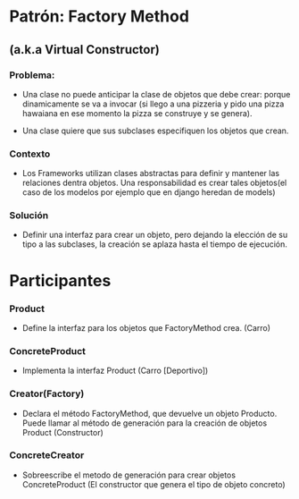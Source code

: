 # Patrón: Factory Method
## (a.k.a Virtual Constructor)
>

### Problema:
* Una clase no puede anticipar la clase de objetos que debe crear: porque dinamicamente se va a invocar (si llego a una pizzeria y pido una pizza hawaiana en ese momento la pizza se construye y se genera).

* Una clase quiere que sus subclases especifiquen los objetos que crean.

### Contexto
* Los Frameworks utilizan clases abstractas para definir y mantener las relaciones dentra objetos. Una responsabilidad es crear tales objetos(el caso de los modelos por ejemplo que en django heredan de models)

### Solución
* Definir una interfaz para crear un objeto, pero dejando la elección de su tipo a las subclases, la creación se aplaza hasta el tiempo de ejecución.


# Participantes

### Product

* Define la interfaz para los objetos que FactoryMethod crea. (Carro)

### ConcreteProduct

* Implementa la interfaz Product (Carro [Deportivo])

### Creator(Factory)

* Declara el método FactoryMethod, que devuelve un objeto Producto. Puede llamar al método de generación para la creación de objetos Product (Constructor)

### ConcreteCreator

* Sobreescribe el metodo de generación para crear objetos ConcreteProduct (El constructor que genera el tipo de objeto concreto)
